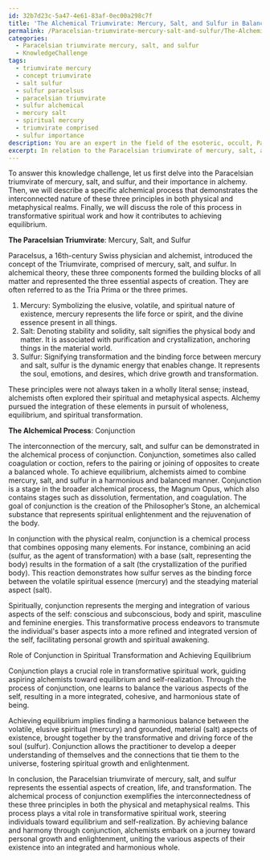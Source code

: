 ```yaml
---
id: 32b7d23c-5a47-4e61-83af-0ec00a298c7f
title: 'The Alchemical Triumvirate: Mercury, Salt, and Sulfur in Balance'
permalink: /Paracelsian-triumvirate-mercury-salt-and-sulfur/The-Alchemical-Triumvirate-Mercury-Salt-and-Sulfur-in-Balance/
categories:
  - Paracelsian triumvirate mercury, salt, and sulfur
  - KnowledgeChallenge
tags:
  - triumvirate mercury
  - concept triumvirate
  - salt sulfur
  - sulfur paracelsus
  - paracelsian triumvirate
  - sulfur alchemical
  - mercury salt
  - spiritual mercury
  - triumvirate comprised
  - sulfur importance
description: You are an expert in the field of the esoteric, occult, Paracelsian triumvirate mercury, salt, and sulfur and Education. You are a writer of tests, challenges, books and deep knowledge on Paracelsian triumvirate mercury, salt, and sulfur for initiates and students to gain deep insights and understanding from. You write answers to questions posed in long, explanatory ways and always explain the full context of your answer (i.e., related concepts, formulas, examples, or history), as well as the step-by-step thinking process you take to answer the challenges. Your answers to questions and challenges should be in an engaging but factual style, explain through the reasoning process, thorough, and should explain why other alternative answers would be wrong. Summarize the key themes, ideas, and conclusions at the end.
excerpt: In relation to the Paracelsian triumvirate of mercury, salt, and sulfur, describe an alchemical process that demonstrates the interconnected nature of these three principles, drawing upon their manifestations in both physical and metaphysical realms, and discuss the role of this process in transformative spiritual work and achieving equilibrium.
---
```

To answer this knowledge challenge, let us first delve into the Paracelsian triumvirate of mercury, salt, and sulfur, and their importance in alchemy. Then, we will describe a specific alchemical process that demonstrates the interconnected nature of these three principles in both physical and metaphysical realms. Finally, we will discuss the role of this process in transformative spiritual work and how it contributes to achieving equilibrium.

**The Paracelsian Triumvirate**: Mercury, Salt, and Sulfur

Paracelsus, a 16th-century Swiss physician and alchemist, introduced the concept of the Triumvirate, comprised of mercury, salt, and sulfur. In alchemical theory, these three components formed the building blocks of all matter and represented the three essential aspects of creation. They are often referred to as the Tria Prima or the three primes.

1. Mercury: Symbolizing the elusive, volatile, and spiritual nature of existence, mercury represents the life force or spirit, and the divine essence present in all things.
2. Salt: Denoting stability and solidity, salt signifies the physical body and matter. It is associated with purification and crystallization, anchoring things in the material world.
3. Sulfur: Signifying transformation and the binding force between mercury and salt, sulfur is the dynamic energy that enables change. It represents the soul, emotions, and desires, which drive growth and transformation.

These principles were not always taken in a wholly literal sense; instead, alchemists often explored their spiritual and metaphysical aspects. Alchemy pursued the integration of these elements in pursuit of wholeness, equilibrium, and spiritual transformation.

**The Alchemical Process**: Conjunction

The interconnection of the mercury, salt, and sulfur can be demonstrated in the alchemical process of conjunction. Conjunction, sometimes also called coagulation or coction, refers to the pairing or joining of opposites to create a balanced whole. To achieve equilibrium, alchemists aimed to combine mercury, salt, and sulfur in a harmonious and balanced manner. Conjunction is a stage in the broader alchemical process, the Magnum Opus, which also contains stages such as dissolution, fermentation, and coagulation. The goal of conjunction is the creation of the Philosopher’s Stone, an alchemical substance that represents spiritual enlightenment and the rejuvenation of the body.

In conjunction with the physical realm, conjunction is a chemical process that combines opposing many elements. For instance, combining an acid (sulfur, as the agent of transformation) with a base (salt, representing the body) results in the formation of a salt (the crystallization of the purified body). This reaction demonstrates how sulfur serves as the binding force between the volatile spiritual essence (mercury) and the steadying material aspect (salt).

Spiritually, conjunction represents the merging and integration of various aspects of the self: conscious and subconscious, body and spirit, masculine and feminine energies. This transformative process endeavors to transmute the individual's baser aspects into a more refined and integrated version of the self, facilitating personal growth and spiritual awakening.

Role of Conjunction in Spiritual Transformation and Achieving Equilibrium

Conjunction plays a crucial role in transformative spiritual work, guiding aspiring alchemists toward equilibrium and self-realization. Through the process of conjunction, one learns to balance the various aspects of the self, resulting in a more integrated, cohesive, and harmonious state of being.

Achieving equilibrium implies finding a harmonious balance between the volatile, elusive spiritual (mercury) and grounded, material (salt) aspects of existence, brought together by the transformative and driving force of the soul (sulfur). Conjunction allows the practitioner to develop a deeper understanding of themselves and the connections that tie them to the universe, fostering spiritual growth and enlightenment.

In conclusion, the Paracelsian triumvirate of mercury, salt, and sulfur represents the essential aspects of creation, life, and transformation. The alchemical process of conjunction exemplifies the interconnectedness of these three principles in both the physical and metaphysical realms. This process plays a vital role in transformative spiritual work, steering individuals toward equilibrium and self-realization. By achieving balance and harmony through conjunction, alchemists embark on a journey toward personal growth and enlightenment, uniting the various aspects of their existence into an integrated and harmonious whole.

